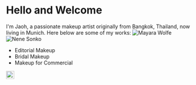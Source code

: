 # Hello and Welcome
I'm Jaoh, a passionate makeup artist originally from Bangkok, Thailand, now living in Munich.
Here below are some of my works:
![Mayara Wolfe](https://static.wixstatic.com/media/f4699d_a7bffecddfde4902a4c2050cef8f6bf8~mv2.jpg/v1/fill/w_798,h_1200,al_c,q_85,usm_0.66_1.00_0.01,enc_auto/f4699d_a7bffecddfde4902a4c2050cef8f6bf8~mv2.jpg)
![Nene Sonko](https://static.wixstatic.com/media/f4699d_1efc01a2947a4967812fef12fb8640f2~mv2.jpg/v1/fill/w_798,h_998,al_c,q_85,usm_0.66_1.00_0.01,enc_auto/f4699d_1efc01a2947a4967812fef12fb8640f2~mv2.jpg)

- Editorial Makeup
- Bridal Makeup
- Makeup for Commercial
<a href="https://www.instagram.com/jaohxbeauty/">
  <img align="left" alt="Abhishek's Instagram" width="22px" src="https://raw.githubusercontent.com/hussainweb/hussainweb/main/icons/instagram.png" />
</a>
